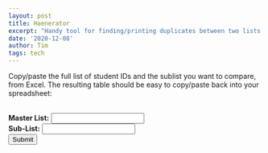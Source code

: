 ```yaml
---
layout: post
title: Haenerator
excerpt: "Handy tool for finding/printing duplicates between two lists of numbers."
date: '2020-12-08'
author: Tim
tags: tech
---
```

<div>
<p>Copy/paste the full list of student IDs and the sublist you want to compare, from Excel. The resulting table should be easy to copy/paste back into your spreadsheet:</p>
<br>
<b>Master List:</b> <input id="masterList" type="text" accept-charset="UTF-8" />
<br>
<b>Sub-List:</b> <input id="subList" type="text" accept-charset="UTF-8" />
<br>
<button type="button" onclick="run()">Submit</button>
	
<p id="output"></p>
	
<script> 
	function run() 
	{				
		//full, master list of student IDs:
		var masterList = document.getElementById("masterList").value.split(" ");
		
		//some subset of masterList:
		var subList = document.getElementById("subList").value.split(" ");		
		
		var output = formatLists(masterList, subList);			
						
		document.getElementById("output").innerHTML = output;
	}
			
	function formatLists(masterList, subList) 
	{
		var str = "<table><tr><th>Master</th><th>Duplicate?</th></tr>";
		for(var n=0; n < masterList.length; n++) {
			str += "<tr><td>" + masterList[n] + "</td>";
					
			if(subList.includes(masterList[n])) {
				str += "<td>" + masterList[n] + "</td></tr>";
			} else {
				str += "<td></td></tr>";
			}
		}
				
		return str + "</table>";
	}
</script>
